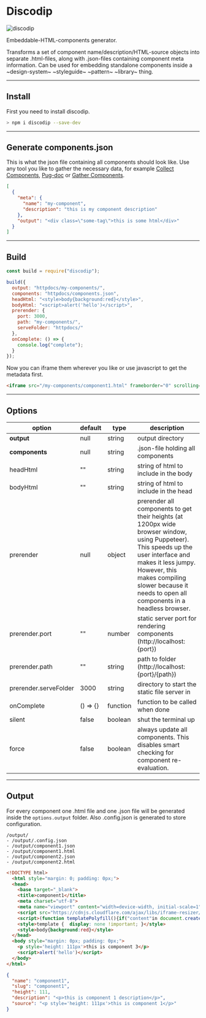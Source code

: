 # Discodip
![discodip](https://user-images.githubusercontent.com/580312/45072946-685d3500-b0dd-11e8-81f7-8b1792e1d9c8.png)

Embeddable-HTML-components generator.

Transforms a set of component name/description/HTML-source objects into separate .html-files, along with .json-files containing component meta information. Can be used for embedding standalone components inside a ~design-system~ ~styleguide~ ~pattern~ ~library~ thing.

---

## Install

First you need to install discodip.

```bash
> npm i discodip --save-dev
```

---

## Generate components.json

This is what the json file containing all components should look like. Use any tool you like to gather the necessary data, for example [Collect Components](https://www.npmjs.com/package/collect-components), [Pug-doc](https://www.npmjs.com/package/pug-doc) or [Gather Components](https://www.npmjs.com/package/gather-components).

```json
[
  {
    "meta": {
      "name": "my-component",
      "description": "this is my component description"
    },
    "output": "<div class=\"some-tag\">this is some html</div>"
  }
]
```

---

## Build

```js
const build = require("discodip");

build({
  output: "httpdocs/my-components/",
  components: "httpdocs/components.json",
  headHtml: "<style>body{background:red}</style>",
  bodyHtml: "<script>alert('hello')</script>",
  prerender: {
    port: 3000,
    path: "my-components/",
    serveFolder: "httpdocs/"
  },
  onComplete: () => {
    console.log("complete");
  }
});
```

Now you can iframe them wherever you like or use javascript to get the metadata first.

```html
<iframe src="/my-components/component1.html" frameborder="0" scrolling="no"></iframe>
```

---

## Options

| option                | default  | type     | description                                                                                                                                                                                                                                                    |
| --------------------- | -------- | -------- | -------------------------------------------------------------------------------------------------------------------------------------------------------------------------------------------------------------------------------------------------------------- |
| **output**            | null     | string   | output directory                                                                                                                                                                                                                                               |
| **components**        | null     | string   | .json-file holding all components                                                                                                                                                                                                                              |
| headHtml              | ""       | string   | string of html to include in the body                                                                                                                                                                                                                          |
| bodyHtml              | ""       | string   | string of html to include in the head                                                                                                                                                                                                                          |
| prerender             | null     | object   | prerender all components to get their heights (at 1200px wide browser window, using Puppeteer). This speeds up the user interface and makes it less jumpy. However, this makes compiling slower because it needs to open all components in a headless browser. |
| prerender.port        | ""       | number   | static server port for rendering components (http://localhost:{port})                                                                                                                                                                                          |
| prerender.path        | ""       | string   | path to folder (http://localhost:{port}/{path})                                                                                                                                                                                                                |
| prerender.serveFolder | 3000     | string   | directory to start the static file server in                                                                                                                                                                                                                   |
| onComplete            | () => {} | function | function to be called when done                                                                                                                                                                                                                                |
| silent                | false    | boolean  | shut the terminal up                                                                                                                                                                                                                                           |
| force                 | false    | boolean  | always update all components. This disables smart checking for component re-evaluation.                                                                                                                                                                        |

---

## Output

For every component one .html file and one .json file will be generated inside the `options.output` folder. Also .config.json is generated to store configuration.

```
/output/
- /output/.config.json
- /output/component1.json
- /output/component1.html
- /output/component2.json
- /output/component2.html
```

```html
<!DOCTYPE html>
  <html style="margin: 0; padding: 0px;">
  <head>
    <base target="_blank">
    <title>component1</title>
    <meta charset="utf-8">
    <meta name="viewport" content="width=device-width, initial-scale=1">
    <script src="https://cdnjs.cloudflare.com/ajax/libs/iframe-resizer/3.6.0/iframeResizer.contentWindow.min.js"></script>
    <script>(function templatePolyfill(){if("content"in document.createElement("template")){return false}var templates=document.getElementsByTagName("template");var plateLen=templates.length;for(var x=0;x<plateLen;++x){var template=templates[x];var content=template.childNodes;var fragment=document.createDocumentFragment();while(content[0]){fragment.appendChild(content[0])}template.content=fragment}})();</script>
    <style>template {  display: none !important; }</style>
    <style>body{background:red}</style>
  </head>
  <body style="margin: 0px; padding: 0px;">
    <p style='height: 111px'>this is component 3</p>
    <script>alert('hello')</script>
  </body>
</html>
```

```json
{
  "name": "component1",
  "slug": "component1",
  "height": 111,
  "description": "<p>this is component 1 description</p>",
  "source": "<p style='height: 111px'>this is component 1</p>"
}
```
